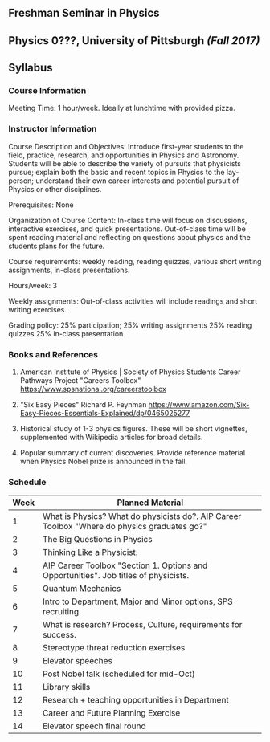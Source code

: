 ## Freshman Seminar in Physics
## Physics 0???, University of Pittsburgh *(Fall 2017)*
## Syllabus

### Course Information

Meeting Time: 1 hour/week.  Ideally at lunchtime with provided pizza.

### Instructor Information

Course Description and Objectives:
Introduce first-year students to the field, practice, research, and opportunities in Physics and Astronomy.  Students will be able to describe the variety of pursuits that physicists pursue; explain both the basic and recent topics in Physics to the lay-person; understand their own career interests and potential pursuit of Physics or other disciplines. 

Prerequisites:  None

Organization of Course Content:
In-class time will focus on discussions, interactive exercises, and quick presentations.  Out-of-class time will be spent reading material and reflecting on questions about physics and the students plans for the future.

Course requirements: weekly reading, reading quizzes, various short writing assignments, in-class presentations.

Hours/week: 3

Weekly assignments:
Out-of-class activities will include readings and short writing exercises.

Grading policy:
25% participation;
25% writing assignments
25% reading quizzes
25% in-class presentation

### Books and References
1. American Institute of Physics | Society of Physics Students
Career Pathways Project "Careers Toolbox"
https://www.spsnational.org/careerstoolbox

2. "Six Easy Pieces"
Richard P. Feynman
https://www.amazon.com/Six-Easy-Pieces-Essentials-Explained/dp/0465025277

3. Historical study of 1-3 physics figures.  These will be short vignettes, supplemented with Wikipedia articles for broad details.

4. Popular summary of current discoveries.  Provide reference material when Physics Nobel prize is announced in the fall.


### Schedule
Week | Planned Material
-----|-----------------
1    | What is Physics?  What do physicists do?.  AIP Career Toolbox "Where do physics graduates go?"
2    | The Big Questions in Physics
3    | Thinking Like a Physicist.  
4    | AIP Career Toolbox "Section 1.  Options and Opportunities".  Job titles of physicists.
5    | Quantum Mechanics
6    | Intro to Department, Major and Minor options, SPS recruiting
7    | What is research?  Process, Culture, requirements for success.
8    | Stereotype threat reduction exercises
9    | Elevator speeches
10   | Post Nobel talk (scheduled for mid-Oct)
11   | Library skills
12   | Research + teaching opportunities in Department
13   | Career and Future Planning Exercise
14   | Elevator speech final round
